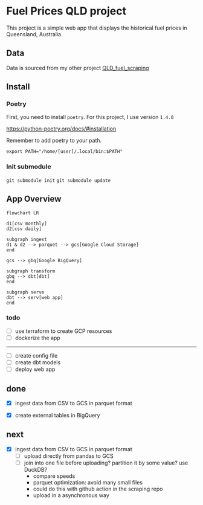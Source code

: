 # Fuel Prices QLD project

This project is a simple web app that displays the historical fuel prices in Queensland, Australia.

## Data

Data is sourced from my other project [QLD_fuel_scraping](https://github.com/gsajko/QLD_fuel_scraping)


## Install

### Poetry
First, you need to install `poetry`. For this project, I use version `1.4.0`

https://python-poetry.org/docs/#installation

Remember to add poetry to your path.

`export PATH="/home/[user]/.local/bin:$PATH"`

### Init submodule

`git submodule init`
`git submodule update`

### 

## App Overview
```mermaid
flowchart LR

d1[csv monthly]
d2[csv daily]

subgraph ingest
d1 & d2 --> parquet --> gcs[Google Cloud Storage]
end

gcs --> gbq[Google BigQuery]

subgraph transform
gbq --> dbt[dbt]
end

subgraph serve
dbt --> serv[web app]
end

```

### todo
- [ ] use terraform to create GCP resources
- [ ] dockerize the app

---


- [ ] create config file
- [ ] create dbt models
- [ ] deploy web app

## done
- [x] ingest data from CSV to GCS in parquet format
- [x] create external tables in BigQuery


## next
- [x] ingest data from CSV to GCS in parquet format
    - [ ] upload directly from pandas to GCS
    - [ ] join into one file before uploading? partition it by some value? use DuckDB?
        - compare speeds
        - parquet optimization: avoid many small files
        - could do this with github action in the scraping repo
        - upload in a asynchronous way